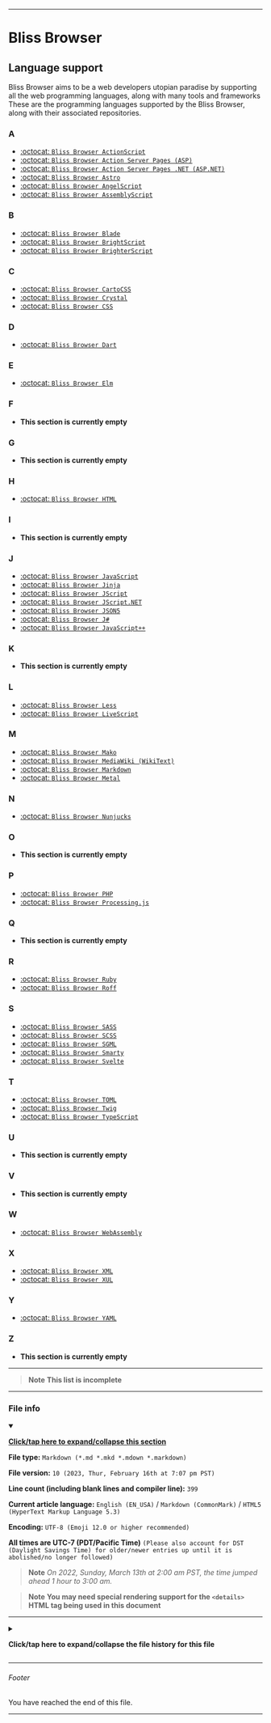 
***

# Bliss Browser

## Language support

Bliss Browser aims to be a web developers utopian paradise by supporting all the web programming languages, along with many tools and frameworks These are the programming languages supported by the Bliss Browser, along with their associated repositories.

### A

- [:octocat: `Bliss Browser ActionScript`](https://github.com/seanpm2001/Bliss_Browser_ActionScript/)
- [:octocat: `Bliss Browser Action Server Pages (ASP)`](https://github.com/seanpm2001/Bliss_Browser_ActionServerPages/)
- [:octocat: `Bliss Browser Action Server Pages .NET (ASP.NET)`](https://github.com/seanpm2001/Bliss_Browser_ActionServerPagesDotNET/)
- [:octocat: `Bliss Browser Astro`](https://github.com/seanpm2001/Bliss_Browser_Astro/)
- [:octocat: `Bliss Browser AngelScript`](https://github.com/seanpm2001/Bliss_Browser_AngelScript/)
- [:octocat: `Bliss Browser AssemblyScript`](https://github.com/seanpm2001/Bliss_Browser_AssemblyScript/)

### B

- [:octocat: `Bliss Browser Blade`](https://github.com/seanpm2001/Bliss_Browser_Blade/)
- [:octocat: `Bliss Browser BrightScript`](https://github.com/seanpm2001/Bliss_Browser_BrightScript/)
- [:octocat: `Bliss Browser BrighterScript`](https://github.com/seanpm2001/Bliss_Browser_BrighterScript/)

### C

- [:octocat: `Bliss Browser CartoCSS`](https://github.com/seanpm2001/Bliss_Browser_CartoCSS/)
- [:octocat: `Bliss Browser Crystal`](https://github.com/seanpm2001/Bliss_Browser_Crystal/)
- [:octocat: `Bliss Browser CSS`](https://github.com/seanpm2001/Bliss_Browser_CSS/)

### D

- [:octocat: `Bliss Browser Dart`](https://github.com/seanpm2001/Bliss_Browser_Dart/)

### E

- [:octocat: `Bliss Browser Elm`](https://github.com/seanpm2001/Bliss_Browser_Elm/)

### F

- **This section is currently empty**

### G

- **This section is currently empty**

### H

- [:octocat: `Bliss Browser HTML`](https://github.com/seanpm2001/Bliss_Browser_HTML/)

### I

- **This section is currently empty**

### J

- [:octocat: `Bliss Browser JavaScript`](https://github.com/seanpm2001/Bliss_Browser_JavaScript/)
- [:octocat: `Bliss Browser Jinja`](https://github.com/seanpm2001/Bliss_Browser_Jinja/)
- [:octocat: `Bliss Browser JScript`](https://github.com/seanpm2001/Bliss_Browser_JScript/)
- [:octocat: `Bliss Browser JScript.NET`](https://github.com/seanpm2001/Bliss_Browser_JScript.NET/)
- [:octocat: `Bliss Browser JSON5`](https://github.com/seanpm2001/Bliss_Browser_JSON5/)
- [:octocat: `Bliss Browser J#`](https://github.com/seanpm2001/Bliss_Browser_JSharp/)
- [:octocat: `Bliss Browser JavaScript++`](https://github.com/seanpm2001/Bliss_Browser_JavaScript-Plus-Plus/)

### K

- **This section is currently empty**

### L

- [:octocat: `Bliss Browser Less`](https://github.com/seanpm2001/Bliss_Browser_Less/)
- [:octocat: `Bliss Browser LiveScript`](https://github.com/seanpm2001/Bliss_Browser_LiveScript/)

### M

- [:octocat: `Bliss Browser Mako`](https://github.com/seanpm2001/Bliss_Browser_Mako/)
- [:octocat: `Bliss Browser MediaWiki (WikiText)`](https://github.com/seanpm2001/Bliss_Browser_MediaWiki/)
- [:octocat: `Bliss Browser Markdown`](https://github.com/seanpm2001/Bliss_Browser_Markdown/)
- [:octocat: `Bliss Browser Metal`](https://github.com/seanpm2001/Bliss_Browser_Metal/)

### N

- [:octocat: `Bliss Browser Nunjucks`](https://github.com/seanpm2001/Bliss_Browser_Nunjucks/)

### O

- **This section is currently empty**

### P

- [:octocat: `Bliss Browser PHP`](https://github.com/seanpm2001/Bliss_Browser_PHP/)
- [:octocat: `Bliss Browser Processing.js`](https://github.com/seanpm2001/Bliss_Browser_Processing.js/)

### Q

- **This section is currently empty**

### R

- [:octocat: `Bliss Browser Ruby`](https://github.com/seanpm2001/Bliss_Browser_Ruby/)
- [:octocat: `Bliss Browser Roff`](https://github.com/seanpm2001/Bliss_Browser_Roff/)

### S

- [:octocat: `Bliss Browser SASS`](https://github.com/seanpm2001/Bliss_Browser_SASS/)
- [:octocat: `Bliss Browser SCSS`](https://github.com/seanpm2001/Bliss_Browser_SCSS/)
- [:octocat: `Bliss Browser SGML`](https://github.com/seanpm2001/Bliss_Browser_SGML/)
- [:octocat: `Bliss Browser Smarty`](https://github.com/seanpm2001/Bliss_Browser_Smarty/)
- [:octocat: `Bliss Browser Svelte`](https://github.com/seanpm2001/Bliss_Browser_Svelte/)

### T

- [:octocat: `Bliss Browser TOML`](https://github.com/seanpm2001/Bliss_Browser_TOML/)
- [:octocat: `Bliss Browser Twig`](https://github.com/seanpm2001/Bliss_Browser_Twig/)
- [:octocat: `Bliss Browser TypeScript`](https://github.com/seanpm2001/Bliss_Browser_TypeScript/)

### U

- **This section is currently empty**

### V

- **This section is currently empty**

### W

- [:octocat: `Bliss Browser WebAssembly`](https://github.com/seanpm2001/Bliss_Browser_WebAssembly/)

### X

- [:octocat: `Bliss Browser XML`](https://github.com/seanpm2001/Bliss_Browser_XML/)
- [:octocat: `Bliss Browser XUL`](https://github.com/seanpm2001/Bliss_Browser_XUL/)

### Y

- [:octocat: `Bliss Browser YAML`](https://github.com/seanpm2001/Bliss_Browser_YAML/)

### Z

- **This section is currently empty**

***

> **Note** **This list is incomplete**

***

### File info

<details open><summary><p lang="en"><b><u>Click/tap here to expand/collapse this section</u></b></p></summary>

**File type:** `Markdown (*.md *.mkd *.mdown *.markdown)`

**File version:** `10 (2023, Thur, February 16th at 7:07 pm PST)`

**Line count (including blank lines and compiler line):** `399`

**Current article language:** `English (EN_USA)` / `Markdown (CommonMark)` / `HTML5 (HyperText Markup Language 5.3)`

**Encoding:** `UTF-8 (Emoji 12.0 or higher recommended)`

**All times are UTC-7 (PDT/Pacific Time)** `(Please also account for DST (Daylight Savings Time) for older/newer entries up until it is abolished/no longer followed)`

> **Note** _On 2022, Sunday, March 13th at 2:00 am PST, the time jumped ahead 1 hour to 3:00 am._

> **Note** **You may need special rendering support for the `<details>` HTML tag being used in this document**

***

<details><summary><p><b>Click/tap here to expand/collapse the file history for this file</b></p></summary>

<details><summary><p><b>Version 1 (2023, Sunday, February 5th at 3:45 pm PST)</b></p></summary>

- This release was made by: [:octocat: `@seanpm2001`](https://github.com/seanpm2001/)

> Changes

- [x] Started the file
- [x] Added the title section
- [x] Added the `Language support` section
- - [x] Added the `A` subsection
- - [x] Added the `B` subsection
- - [x] Added the `C` subsection
- - [x] Added the `D` subsection
- - [x] Added the `E` subsection
- - [x] Added the `F` subsection
- - [x] Added the `G` subsection
- - [x] Added the `H` subsection
- - [x] Added the `I` subsection
- - [x] Added the `J` subsection
- - [x] Added the `K` subsection
- - [x] Added the `L` subsection
- - [x] Added the `M` subsection
- - [x] Added the `N` subsection
- - [x] Added the `O` subsection
- - [x] Added the `P` subsection
- - [x] Added the `Q` subsection
- - [x] Added the `R` subsection
- - [x] Added the `S` subsection
- - [x] Added the `T` subsection
- - [x] Added the `U` subsection
- - [x] Added the `V` subsection
- - [x] Added the `W` subsection
- - [x] Added the `X` subsection
- - [x] Added the `Y` subsection
- - [x] Added the `Z` subsection
- [x] Added the file version stamp
- [ ] No other changes in version 1

</details>

<details><summary><p><b>Version 2 (2023, Monday, February 6th at 4:11 pm PST)</b></p></summary>

- This release was made by: [:octocat: `@seanpm2001`](https://github.com/seanpm2001/)

> Changes

- [x] Updated the `Language support` section
- - [x] Updated the `M` subsection to add Mako, Markdown, and MediaWiki/WikiText
- - [x] Updated the `P` subsection to add PHP
- [x] Removed the file version stamp in place of a file info section
- [x] Added the `file info` section
- - [x] Added the version number
- - [x] Added the version date
- - [x] Added the line count
- [x] Added the `file history` section
- - [x] Added an entry for version 1
- - [x] Added an entry for version 2
- [x] Added the footer 
- [ ] No other changes in version 2

</details>

<details><summary><p><b>Version 3 (2023, Tuesday, February 7th at 6:12 pm PST)</b></p></summary>

- This release was made by: [:octocat: `@seanpm2001`](https://github.com/seanpm2001/)

> Changes

- [x] Updated the `Language support` section
- - [x] Updated the `P` subsection to include Processing.js
- - [x] Updated the `R` subsection to include Ruby
- - [x] Updated the `S` subsection to include SASS and SCSS
- [x] Updated the `file info` section
- - [x] Updated the version number
- - [x] Updated the version date
- - [x] Updated the line count
- [x] Updated the `file history` section
- - [x] Added an entry for version 3
- [ ] No other changes in version 3

</details>

<details><summary><p><b>Version 4 (2023, Wednesday, February 8th at 3:45 pm PST)</b></p></summary>

- This release was made by: [:octocat: `@seanpm2001`](https://github.com/seanpm2001/)

> Changes

- [x] Updated the `Language support` section
- - [x] Updated the `S` subsection to include SGML, Smarty, and Svelte
- - [x] Updated the `T` subsection to include TOML
- [x] Updated the `file info` section
- - [x] Updated the version number
- - [x] Updated the version date
- - [x] Updated the line count
- [x] Updated the `file history` section
- - [x] Added an entry for version 4
- [ ] No other changes in version 4

</details>

<details><summary><p><b>Version 5 (2023, Thursday, February 9th at 1:34 pm PST)</b></p></summary>

- This release was made by: [:octocat: `@seanpm2001`](https://github.com/seanpm2001/)

> Changes

- [x] Updated the `Language support` section
- - [x] Updated the `T` subsection to include Twig and TypeScript
- - [x] Updated the `W` subsection to include WebAssembly
- - [x] Updated the `X` subsection to include XML
- [x] Updated the `file info` section
- - [x] Updated the version number
- - [x] Updated the version date
- - [x] Updated the line count
- [x] Updated the `file history` section
- - [x] Added an entry for version 5
- [ ] No other changes in version 5

</details>

<details><summary><p><b>Version 6 (2023, Friday, February 10th at 5:28 pm PST)</b></p></summary>

- This release was made by: [:octocat: `@seanpm2001`](https://github.com/seanpm2001/)

> Changes

- [x] Updated the `Language support` section
- - [x] Updated the `Y` subsection to include YAML
- [x] Updated the `file info` section
- - [x] Updated the version number
- - [x] Updated the version date
- - [x] Updated the line count
- [x] Updated the `file history` section
- - [x] Added an entry for version 6
- [ ] No other changes in version 6

</details>

<details><summary><p><b>Version 7 (2023, Monday, February 13th at 9:08 pm PST)</b></p></summary>

- This release was made by: [:octocat: `@seanpm2001`](https://github.com/seanpm2001/)

> Changes

- [x] Updated the `Language support` section
- - [x] Updated the `J` subsection to include Jinja
- - [x] Updated the `N` subsection to include Nunjucks
- [x] Updated the `file info` section
- - [x] Updated the version number
- - [x] Updated the version date
- - [x] Updated the line count
- [x] Updated the `file history` section
- - [x] Added an entry for version 7
- [ ] No other changes in version 7

</details>

<details><summary><p><b>Version 8 (2023, Tuesday, February 14th at 4:57 pm PST)</b></p></summary>

- This release was made by: [:octocat: `@seanpm2001`](https://github.com/seanpm2001/)

> Changes

- [x] Updated the `Language support` section
- - [x] Updated the `A` subsection to include AngelScript
- - [x] Updated the `J` subsection to include JSON5 and JS++
- - [x] Updated the `M` subsection to include Metal
- [x] Updated the `file info` section
- - [x] Updated the version number
- - [x] Updated the version date
- - [x] Updated the line count
- [x] Updated the `file history` section
- - [x] Added an entry for version 8
- [ ] No other changes in version 8

</details>

<details><summary><p><b>Version 9 (2023, Wednesday, February 15th at 7:03 pm PST)</b></p></summary>

- This release was made by: [:octocat: `@seanpm2001`](https://github.com/seanpm2001/)

> Changes

- [x] Updated the `Language support` section
- - [x] Updated the `A` subsection to include AssemblyScript
- - [x] Updated the `L` subsection to include LiveScript
- - [x] Updated the `R` subsection to include Roff
- - [x] Updated the `x` subsection to include XUL
- [x] Updated the `file info` section
- - [x] Updated the version number
- - [x] Updated the version date
- - [x] Updated the line count
- [x] Updated the `file history` section
- - [x] Added an entry for version 9
- [ ] No other changes in version 9

</details>

<details><summary><p><b>Version 10 (2023, Thursday, February 16th at 7:07 pm PST)</b></p></summary>

- This release was made by: [:octocat: `@seanpm2001`](https://github.com/seanpm2001/)

> Changes

- [x] Updated the `Language support` section
- - [x] Updated the `C` subsection to include CartoCSS
- - [x] Updated the `J` subsection to include JScript, JScript.NET, and J#
- [x] Updated the `file info` section
- - [x] Updated the version number
- - [x] Updated the version date
- - [x] Updated the line count
- [x] Updated the `file history` section
- - [x] Added an entry for version 10
- [ ] No other changes in version 10

</details>

</details>

***

###### Footer

You have reached the end of this file.

***
